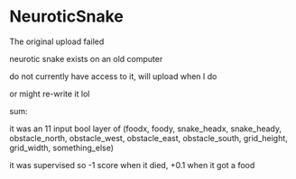 # NeuroticSnake

The original upload failed

neurotic snake exists on an old computer

do not currently have access to it, will upload when I do

or might re-write it lol

sum:

it was an 11 input bool layer of (foodx, foody, snake_headx, snake_heady, obstacle_north, obstacle_west, obstacle_east, obstacle_south, grid_height, grid_width, something_else)

it was supervised so -1 score when it died, +0.1 when it got a food
